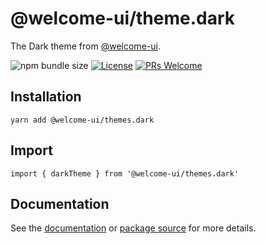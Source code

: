 # @welcome-ui/theme.dark

The Dark theme from [@welcome-ui](http://welcome-ui.com).

![npm bundle size](https://img.shields.io/bundlephobia/minzip/@welcome-ui/themes.dark) [![License](https://img.shields.io/npm/l/welcome-ui.svg)](https://github.com/WTTJ/welcome-ui/blob/master/LICENSE) [![PRs Welcome](https://img.shields.io/badge/PRs-welcome-mediumspringgreen.svg)](ttps://github.com/WTTJ/welcome-ui/blob/master/CONTRIBUTING.md)

## Installation

    yarn add @welcome-ui/themes.dark

## Import

    import { darkTheme } from '@welcome-ui/themes.dark'

## Documentation

See the [documentation](http://welcome-ui.com) or [package source](https://github.com/WTTJ/welcome-ui/tree/master/packages/Themes/Dark) for more details.

